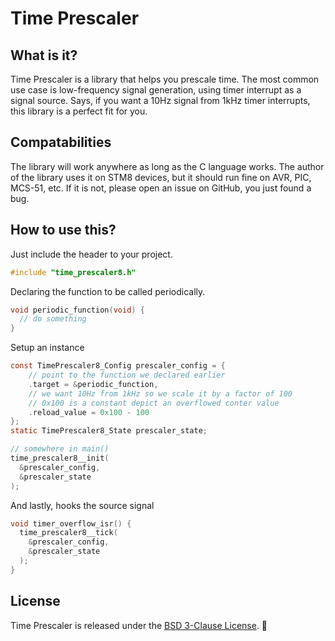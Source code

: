 # Time Prescaler

## What is it?

Time Prescaler is a library that helps you prescale time.
The most common use case is low-frequency signal generation, using timer interrupt as a signal source.
Says, if you want a 10Hz signal from 1kHz timer interrupts, this library is a perfect fit for you.

## Compatabilities

The library will work anywhere as long as the C language works.
The author of the library uses it on STM8 devices, but it should run fine on AVR, PIC, MCS-51, etc.
If it is not, please open an issue on GitHub, you just found a bug.

## How to use this?

Just include the header to your project.
~~~c
#include "time_prescaler8.h"
~~~
Declaring the function to be called periodically.
~~~c
void periodic_function(void) {
  // do something
}
~~~
Setup an instance
~~~c
const TimePrescaler8_Config prescaler_config = {
    // point to the function we declared earlier
    .target = &periodic_function,
    // we want 10Hz from 1kHz so we scale it by a factor of 100
    // 0x100 is a constant depict an overflowed conter value
    .reload_value = 0x100 - 100
};
static TimePrescaler8_State prescaler_state;

// somewhere in main()
time_prescaler8__init(
  &prescaler_config,
  &prescaler_state
);
~~~
And lastly, hooks the source signal
~~~c
void timer_overflow_isr() {
  time_prescaler8__tick(
    &prescaler_config,
    &prescaler_state
  );
}
~~~

## License

Time Prescaler is released under the [BSD 3-Clause License](LICENSE.md). :tada:

